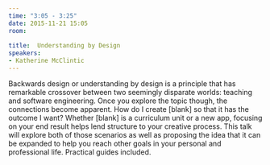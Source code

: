 ```yaml
---
time: "3:05 - 3:25"
date: 2015-11-21 15:05
room:
 
title:  Understanding by Design
speakers:
- Katherine McClintic
---
```


Backwards design or understanding by design is a principle that has remarkable crossover between two seemingly disparate worlds: teaching and software engineering.  Once you explore the topic though, the connections become apparent.  How do I create [blank] so that it has the outcome I want?  Whether [blank] is a curriculum unit or a new app, focusing on your end result helps lend structure to your creative process.  This talk will explore both of those scenarios as well as proposing the idea that it can be expanded to help you reach other goals in your personal and professional life. Practical guides included.